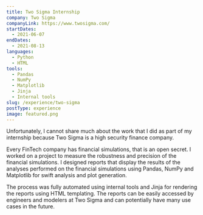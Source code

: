 ```yaml
---
title: Two Sigma Internship
company: Two Sigma
companyLink: https://www.twosigma.com/
startDates:
  - 2021-06-07
endDates:
  - 2021-08-13
languages:
  - Python
  - HTML
tools:
  - Pandas
  - NumPy
  - Matplotlib
  - Jinja
  - Internal tools
slug: /experience/two-sigma
postType: experience
image: featured.png
---
```


Unfortunately, I cannot share much about the work that I did as part of my
internship because Two Sigma is a high security finance company.

Every FinTech company has financial simulations, that is an open secret. I
worked on a project to measure the robustness and precision of the financial
simulations. I designed reports that display the results of the analyses
performed on the financial simulations using Pandas, NumPy and Matplotlib
for swift analysis and plot generation.

The process was fully automated using internal tools and Jinja for
rendering the reports using HTML templating. The reports can be easily
accessed by engineers and modelers at Two Sigma and can potentially have
many use cases in the future.

